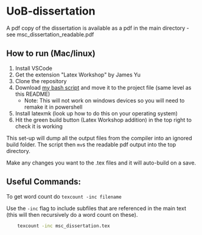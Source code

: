 # UoB-dissertation

A pdf copy of the dissertation is available as a pdf in the main directory - see msc_dissertation_readable.pdf

## How to run (Mac/linux)

1) Install VSCode
2) Get the extension "Latex Workshop" by James Yu
3) Clone the repository
4) Download [my bash script]() and move it to the project file (same level as this README)
    - Note: This will not work on windows devices so you will need to remake it in powershell
5) Install latexmk (look up how to do this on your operating system)
6) Hit the green build button (Latex Workshop addition) in the top right to check it is working

This set-up will dump all the output files from the compiler into an ignored build folder. The script then `mv`s the readable pdf output into the top directory.

Make any changes you want to the .tex files and it will auto-build on a save.


## Useful Commands: 

To get word count do `texcount -inc filename`

Use the `-inc` flag to include subfiles that are referenced in the main text (this will then recursively do a word count on these).

```bash
    texcount -inc msc_dissertation.tex 
```
